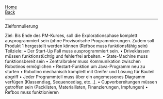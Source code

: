[Home](home)   
[Back](DokuSolidus)  

***

Zielformulierung

Ziel:
Bis Ende des PM-Kurses, soll die Explorationsphase komplett ausprogrammiert sein (ohne Provisorische Programmierungen. Zudem soll Produkt 1 hergestellt werden können (Refbox muss funktionsfähig sein)
Teilziele:
•	Der Start-Up Fall muss ausprogrammiert sein.
•	Driveklassen müssen funktionstüchtig und fehlerfrei arbeiten.
•	State-Machine muss funktionsbereit sein
•	Zentralbroker muss Kommunikation zwischen Robotinos ermöglichen
•	Restart-Funktion um Java-Programm neu zu starten
•	Robotino mechanisch komplett mit Greifer und Lösung für Bauteil abgriff
•	Jeder Programmteil muss über ein angemessenes Diagramm verfügen (Klassendiag, Sequencediag, etc…).
•	Cupvorbereitungen müssen getroffen sein (Packlisten, Materiallisten, Finanzierungen, Impfungen)
•	Refbox muss funktionieren
  